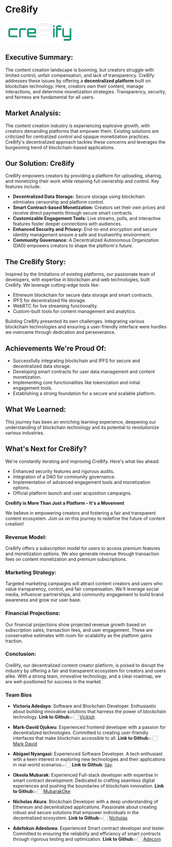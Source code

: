 # Cre8ify

![Cre8ifyLogo](frontend-material/Cre8ifyLogo.png)

## Executive Summary:

The content creation landscape is booming, but creators struggle with limited control, unfair compensation, and lack of transparency. Cre8ify addresses these issues by offering a **decentralized platform** built on blockchain technology. Here, creators own their content, manage interactions, and determine monetization strategies. Transparency, security, and fairness are fundamental for all users.

## Market Analysis:

The content creation industry is experiencing explosive growth, with creators demanding platforms that empower them. Existing solutions are criticized for centralized control and opaque monetization practices. Cre8ify's decentralized approach tackles these concerns and leverages the burgeoning trend of blockchain-based applications.

## Our Solution: Cre8ify

Cre8ify empowers creators by providing a platform for uploading, sharing, and monetizing their work while retaining full ownership and control. Key features include:

- **Decentralized Data Storage:** Secure storage using blockchain eliminates censorship and platform control.
- **Smart Contract-based Monetization:** Creators set their own prices and receive direct payments through secure smart contracts.
- **Customizable Engagement Tools:** Live streams, polls, and interactive features foster deeper connections with audiences.
- **Enhanced Security and Privacy:** End-to-end encryption and secure identity management ensure a safe and trustworthy environment.
- **Community Governance:** A Decentralized Autonomous Organization (DAO) empowers creators to shape the platform's future.

## The Cre8ify Story:

Inspired by the limitations of existing platforms, our passionate team of developers, with expertise in blockchain and web technologies, built Cre8ify. We leverage cutting-edge tools like:

- Ethereum blockchain for secure data storage and smart contracts.
- IPFS for decentralized file storage.
- WebRTC for live streaming functionality.
- Custom-built tools for content management and analytics.

Building Cre8ify presented its own challenges. Integrating various blockchain technologies and ensuring a user-friendly interface were hurdles we overcame through dedication and perseverance.

## Achievements We're Proud Of:

- Successfully integrating blockchain and IPFS for secure and decentralized data storage.
- Developing smart contracts for user data management and content monetization.
- Implementing core functionalities like tokenization and initial engagement tools.
- Establishing a strong foundation for a secure and scalable platform.

## What We Learned:

This journey has been an enriching learning experience, deepening our understanding of blockchain technology and its potential to revolutionize various industries.

## What's Next for Cre8ify?

We're constantly iterating and improving Cre8ify. Here's what lies ahead:

- Enhanced security features and rigorous audits.
- Integration of a DAO for community governance.
- Implementation of advanced engagement tools and monetization options.
- Official platform launch and user acquisition campaigns.

**Cre8ify is More Than Just a Platform - It's a Movement**

We believe in empowering creators and fostering a fair and transparent content ecosystem. Join us on this journey to redefine the future of content creation!

### Revenue Model:

Cre8ify offers a subscription model for users to access premium features and monetization options. We also generate revenue through transaction fees on content monetization and premium subscriptions.

### Marketing Strategy:

Targeted marketing campaigns will attract content creators and users who value transparency, control, and fair compensation. We'll leverage social media, influencer partnerships, and community engagement to build brand awareness and grow our user base.

### Financial Projections:

Our financial projections show projected revenue growth based on subscription sales, transaction fees, and user engagement. These are conservative estimates with room for scalability as the platform gains traction.

### Conclusion:

Cre8ify, our decentralized content creator platform, is poised to disrupt the industry by offering a fair and transparent ecosystem for creators and users alike. With a strong team, innovative technology, and a clear roadmap, we are well-positioned for success in the market.

### Team Bios

- **Victoria Adedayo**: Software and Blockchain Developer. Enthusiastic about building innovative solutions that harness the power of blockchain technology. **Link to Github**:👉🏻 [Vickish](https://github.com/victoriaade)
- **Mark-David Ojukwu**: Experienced frontend developer with a passion for decentralized technologies. Committed to creating user-friendly interfaces that make blockchain accessible to all. **Link to Github**:👉🏻 [Mark David](https://github.com/markdavid000)
- **Abigael Nyangasi**: Experienced Software Developer. A tech enthusiast with a keen interest in exploring new technologies and their applications in real-world scenarios.👉🏻 **Link to Github**: [Ijay](https://github.com/IjayAbby).

- **Okeola Mubarak**: Experienced Full-stack developer with expertise in smart contract development. Dedicated to crafting seamless digital experiences and pushing the boundaries of blockchain innovation. **Link to Github**:👉🏻 [MubarakOke](https://github.com/MubarakOke)
- **Nicholas Akura**: Blockchain Developer with a deep understanding of Ethereum and decentralized applications. Passionate about creating robust and secure solutions that empower individuals in the decentralized ecosystem. **Link to Github**:👉🏻 [Nicholas](https://github.com/Ternder001)
- **Adefokun Adeoluwa**: Experienced Smart contract developer and tester. Committed to ensuring the reliability and efficiency of smart contracts through rigorous testing and optimization. **Link to Github**:👉🏻 [Adecom](https://github.com/Adecom16)
